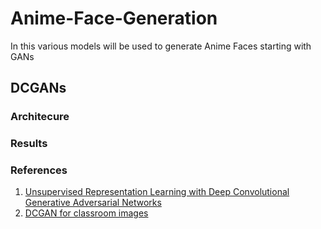 # Anime-Face-Generation
In this various models will be used to generate Anime Faces starting with GANs
## DCGANs
### Architecure

### Results



### References
1. [Unsupervised Representation Learning with Deep Convolutional Generative Adversarial Networks](https://arxiv.org/abs/1511.06434)
2. [DCGAN for classroom images](https://neuro.cs.ut.ee/wp-content/uploads/2018/02/DCGAN.pdf)

